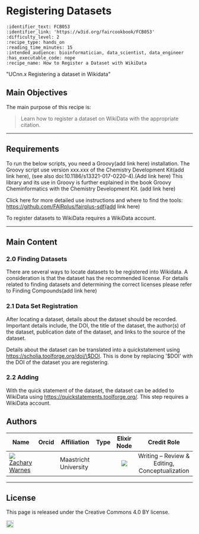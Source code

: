 # Registering Datasets

 ````{panels_fairplus}
:identifier_text: FCB053 
:identifier_link: 'https://w3id.org/faircookbook/FCB053'
:difficulty_level: 2
:recipe_type: hands_on
:reading_time_minutes: 15
:intended_audience: bioinformatician, data_scientist, data_engineer
:has_executable_code: nope
:recipe_name: How to Register a Dataset with WikiData
```` 

"UCnn.x Registering a dataset in Wikidata"


## Main Objectives

The main purpose of this recipe is:

> Learn how to register a dataset on WikiData with the appropriate citation.

___


## Requirements

To run the below scripts, you need a Groovy(add link here) installation. The Groovy script use version xxx.xxx of the Chemistry Development Kit(add link here), (see also doi:10.1186/s13321-017-0220-4).(Add link here) This library and its use in Groovy is further explained in the book Groovy Cheminformatics with the Chemistry Development Kit. (add link here)

Click here for more detailed use instructions and where to find the tools:
https://github.com/FAIRplus/fairplus-sdf(add link here)

To register datasets to WikiData requires a WikiData account.

---


## Main Content


### 2.0 Finding Datasets

There are several ways to locate datasets to be registered into Wikidata. A consideration is that the dataset has the recommended license. For details related to finding datasets and determining the correct licenses please refer to Finding Compounds(add link here)

### 2.1 Data Set Registration

After locating a dataset, details about the dataset should be recorded. Important details include, the DOI, the title of the dataset, the author(s) of the dataset, publication date of the dataset, and links to the source of the dataset.

Details about the dataset can be translated into a quickstatement using https://scholia.toolforge.org/doi/\$DOI. This is done by replacing '\$DOI' with the DOI of the dataset you are registering.


### 2.2 Adding 

With the quick statement of the dataset, the dataset can be added to WikiData using https://quickstatements.toolforge.org/. This step requires a WikiData account. 


## Authors


| Name                                                                                                                                                                                                                                       | Orcid                                                                                                                        | Affiliation                           | Type                                                                              |                                                              Elixir Node                                                              | Credit Role
|--------------------------------------------------------------------------------------------------------------------------------------------------------------------------------------------------------------------------------------------|------------------------------------------------------------------------------------------------------------------------------|---------------------------------------|-----------------------------------------------------------------------------------|:-------------------------------------------------------------------------------------------------------------------------------------:|:----------------:|
| <div class="firstCol"><a target="_blank" href='https://github.com/'><img class='avatar-style' src='https://avatars.githubusercontent.com/no_github'></img><div class="d-block">Zachary Warnes</div></a>  </div>         | <a target="_blank" href='https://orcid.org/0000-0000-0000-0000'><i class='fab fa-orcid fa-2x text--orange'></i></a> | Maastricht University     | <i class="fas fa-graduation-cap fa-1x text--orange" alt="Academic"></i> | <img class='elixir-style' src='/the-fair-cookbook/_static/images/logo/Elixir/ELIXIR-UK.svg' ></img> | Writing – Review & Editing, Conceptualization

---

## License

This page is released under the Creative Commons 4.0 BY license.

<a href="https://creativecommons.org/licenses/by/4.0/"><img src="https://mirrors.creativecommons.org/presskit/buttons/80x15/png/by.png" height="20"/></a>